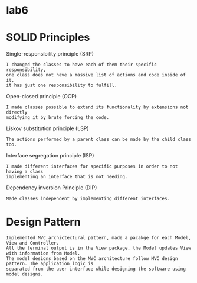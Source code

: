 # lab6
    
# SOLID Principles
Single-responsibility principle (SRP)
    
    I changed the classes to have each of them their specific responsibility, 
    one class does not have a massive list of actions and code inside of it, 
    it has just one responsibility to fulfill.

Open-closed principle (OCP)
    
    I made classes possible to extend its functionality by extensions not directly 
    modifying it by brute forcing the code.

Liskov substitution principle (LSP)
    
    The actions performed by a parent class can be made by the child class too.

Interface segregation principle (ISP)

    I made different interfaces for specific purposes in order to not having a class 
    implementing an interface that is not needing.

Dependency inversion Principle (DIP)

    Made classes independent by implementing different interfaces.
    
# Design Pattern
    Implemented MVC archictectural pattern, made a pacakge for each Model, View and Controller.
    All the terminal output is in the View package, the Model updates View with information from Model.
    The model designs based on the MVC architecture follow MVC design pattern. The application logic is 
    separated from the user interface while designing the software using model designs.